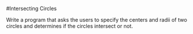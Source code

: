 #Intersecting Circles

Write a program that asks the users to specify the centers and radii of two circles and determines if the circles intersect or not.
